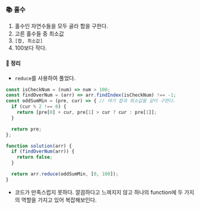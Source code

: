 ### 📚 홀수
1. 홀수인 자연수들을 모두 골라 합을 구한다.
2. 고른 홀수들 중 최소값
3. `[합, 최소값]`
4. 100보다 작다.

#### 🎯 정리
- `reduce`를 사용하여 풀었다.

```javascript
const isCheckNum = (num) => num > 100;
const findOverNum = (arr) => arr.findIndex(isCheckNum) !== -1;
const oddSumMin = (pre, cur) => { // 여기 합과 최소값을 같이 구한다.
  if (cur % 2 !== 0) {
    return [pre[0] + cur, pre[1] > cur ? cur : pre[1]];
  }

  return pre;
};

function solution(arr) {
  if (findOverNum(arr)) {
    return false;
  }

  return arr.reduce(oddSumMin, [0, 100]);
}
```
- 코드가 만족스럽지 못하다. 깔끔하다고 느껴지지 않고 하나의 function에 두 가지의 역할을 가지고 있어 복잡해보인다.